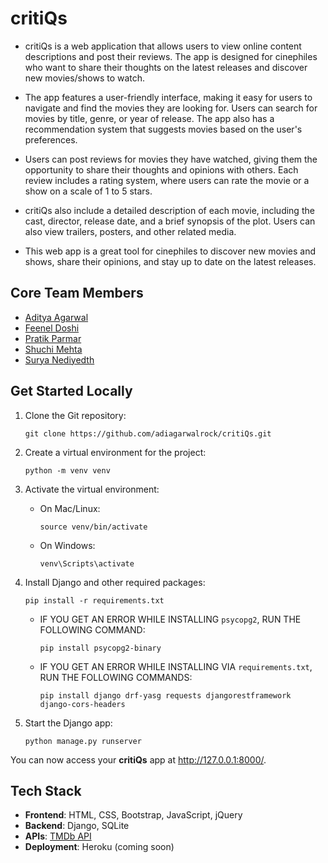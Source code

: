 # critiQs
- critiQs is a web application that allows users to view online content descriptions and post their reviews. The app is designed for cinephiles who want to share their thoughts on the latest releases and discover new movies/shows to watch.

- The app features a user-friendly interface, making it easy for users to navigate and find the movies they are looking for. Users can search for movies by title, genre, or year of release. The app also has a recommendation system that suggests movies based on the user's preferences.

- Users can post reviews for movies they have watched, giving them the opportunity to share their thoughts and opinions with others. Each review includes a rating system, where users can rate the movie or a show on a scale of 1 to 5 stars.

- critiQs also include a detailed description of each movie, including the cast, director, release date, and a brief synopsis of the plot. Users can also view trailers, posters, and other related media.

- This web app is a great tool for cinephiles to discover new movies and shows, share their opinions, and stay up to date on the latest releases.


## Core Team Members

- [Aditya Agarwal](https://github.com/adiagarwalrock)
- [Feenel Doshi](https://github.com/feneel)
- [Pratik Parmar](https://github.com/pratik-parmar)
- [Shuchi Mehta](https://github.com/itsshuchimehta)
- [Surya Nediyedth](https://github.com/Surya7612)



## Get Started Locally


1. Clone the Git repository:

    ```
    git clone https://github.com/adiagarwalrock/critiQs.git
    ```

2. Create a virtual environment for the project:

    ```
    python -m venv venv
    ```

3. Activate the virtual environment:

    - On Mac/Linux:

        ```
        source venv/bin/activate
        ```

    - On Windows:

        ```
        venv\Scripts\activate
        ```

4. Install Django and other required packages:

    ```
    pip install -r requirements.txt
    ```

    - IF YOU GET AN ERROR WHILE INSTALLING `psycopg2`, RUN THE FOLLOWING COMMAND:

        ```
        pip install psycopg2-binary
        ```
    - IF YOU GET AN ERROR WHILE INSTALLING VIA `requirements.txt`, RUN THE FOLLOWING COMMANDS:

        ```
        pip install django drf-yasg requests djangorestframework django-cors-headers
        ```

5. Start the Django app:

    ```
    python manage.py runserver
    ```

You can now access your **critiQs** app at http://127.0.0.1:8000/.

## Tech Stack

- **Frontend**: HTML, CSS, Bootstrap, JavaScript, jQuery
- **Backend**: Django, SQLite
- **APIs**: [TMDb API](https://developers.themoviedb.org/3/getting-started/introduction)
- **Deployment**: Heroku (coming soon)
